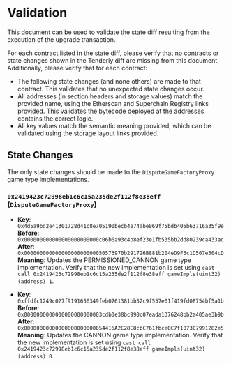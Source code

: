# Validation

This document can be used to validate the state diff resulting from the execution of the upgrade
transaction.

For each contract listed in the state diff, please verify that no contracts or state changes shown in the Tenderly diff are missing from this document. Additionally, please verify that for each contract:

- The following state changes (and none others) are made to that contract. This validates that no unexpected state changes occur.
- All addresses (in section headers and storage values) match the provided name, using the Etherscan and Superchain Registry links provided. This validates the bytecode deployed at the addresses contains the correct logic.
- All key values match the semantic meaning provided, which can be validated using the storage layout links provided.

## State Changes

The only state changes should be made to the `DisputeGameFactoryProxy` game type implementations.

### `0x2419423c72998eb1c6c15a235de2f112f8e38eff` (`DisputeGameFactoryProxy`)

- **Key**: `0x4d5a9bd2e41301728d41c8e705190becb4e74abe869f75bdb405b63716a35f9e`
  **Before**: `0x000000000000000000000000c06b6a93c4b8ef23e1fb535bb2dd80239ca433ac`
  **After**:  `0x00000000000000000000000050573970b291726B881b204eD9F3c1D507e504cD`
  **Meaning**: Updates the PERMISSIONED_CANNON game type implementation. Verify that the new implementation is set using `cast call 0x2419423c72998eb1c6c15a235de2f112f8e38eff gameImpls(uint32)(address) 1`.

- **Key**: `0xffdfc1249c027f9191656349feb0761381bb32c9f557e01f419fd08754bf5a1b`
  **Before**: `0x0000000000000000000000003cdb0e38bc990c07eada1376248bb2a405ae3b9b`
  **After**:  `0x00000000000000000000000054416A2E28E8cbC761fbce0C7f107307991282e5`
  **Meaning**: Updates the CANNON game type implementation. Verify that the new implementation is set using `cast call 0x2419423c72998eb1c6c15a235de2f112f8e38eff gameImpls(uint32)(address) 0`.

